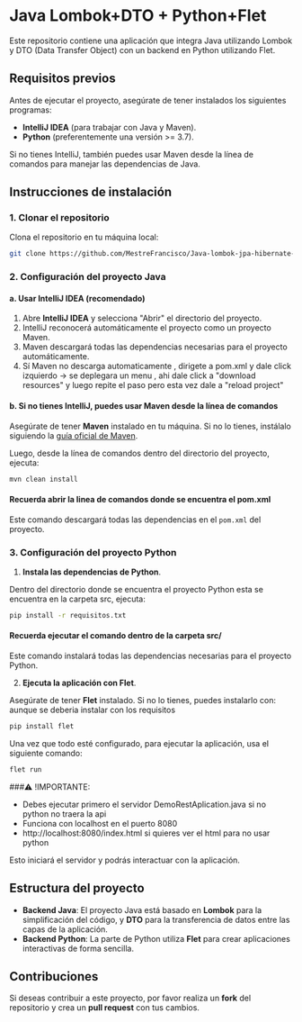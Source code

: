 # Java Lombok+DTO + Python+Flet

Este repositorio contiene una aplicación que integra Java utilizando Lombok y DTO (Data Transfer Object) con un backend en Python utilizando Flet.

## Requisitos previos

Antes de ejecutar el proyecto, asegúrate de tener instalados los siguientes programas:

- **IntelliJ IDEA** (para trabajar con Java y Maven).
- **Python** (preferentemente una versión >= 3.7).

Si no tienes IntelliJ, también puedes usar Maven desde la línea de comandos para manejar las dependencias de Java.

## Instrucciones de instalación

### 1. Clonar el repositorio

Clona el repositorio en tu máquina local:

```bash
git clone https://github.com/MestreFrancisco/Java-lombok-jpa-hibernate-Flet-Python.git
```

### 2. Configuración del proyecto Java

#### a. Usar IntelliJ IDEA (recomendado)

1. Abre **IntelliJ IDEA** y selecciona "Abrir" el directorio del proyecto.
2. IntelliJ reconocerá automáticamente el proyecto como un proyecto Maven.
3. Maven descargará todas las dependencias necesarias para el proyecto automáticamente.
4. Sí Maven no descarga automaticamente , dirigete a pom.xml y dale click izquierdo → se deplegara un menu , ahi dale click a "download resources" y luego repite el paso pero esta vez dale a "reload project"

#### b. Si no tienes IntelliJ, puedes usar Maven desde la línea de comandos

Asegúrate de tener **Maven** instalado en tu máquina. Si no lo tienes, instálalo siguiendo la [guía oficial de Maven](https://maven.apache.org/install.html).

Luego, desde la línea de comandos dentro del directorio del proyecto, ejecuta:

```bash
mvn clean install

```
#### Recuerda abrir la linea de comandos donde se encuentra el pom.xml

Este comando descargará todas las dependencias  en el `pom.xml` del proyecto.

### 3. Configuración del proyecto Python

1. **Instala las dependencias de Python**.

Dentro del directorio donde se encuentra el proyecto Python esta se encuentra en la carpeta src, ejecuta:

```bash
pip install -r requisitos.txt
```
#### Recuerda ejecutar el comando dentro de la carpeta src/

Este comando instalará todas las dependencias necesarias para el proyecto Python.

2. **Ejecuta la aplicación con Flet**.

Asegúrate de tener **Flet** instalado. Si no lo tienes, puedes instalarlo con:
aunque se deberia instalar con los requisitos

```bash
pip install flet
```

Una vez que todo esté configurado, para ejecutar la aplicación, usa el siguiente comando:

```bash
flet run
```
###⚠ !IMPORTANTE:
 - Debes ejecutar primero el servidor  DemoRestAplication.java si no python no traera la api
 - Funciona con localhost en el puerto 8080
 - http://localhost:8080/index.html si quieres ver el html para no usar python

Esto iniciará el servidor y podrás interactuar con la aplicación.

## Estructura del proyecto

- **Backend Java**: El proyecto Java está basado en **Lombok** para la simplificación del código, y **DTO** para la transferencia de datos entre las capas de la aplicación.
- **Backend Python**: La parte de Python utiliza **Flet** para crear aplicaciones interactivas de forma sencilla.

## Contribuciones

Si deseas contribuir a este proyecto, por favor realiza un **fork** del repositorio y crea un **pull request** con tus cambios.





